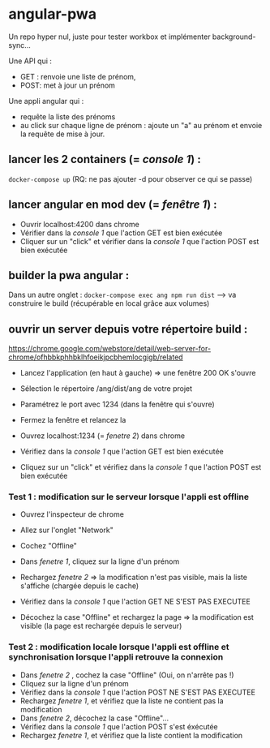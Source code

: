 # angular-pwa

Un repo hyper nul, juste pour tester workbox et implémenter background-sync...

Une API qui :
- GET : renvoie une liste de prénom,
- POST: met à jour un prénom

Une appli angular qui :
- requête la liste des prénoms
- au click sur chaque ligne de prénom : ajoute un "a" au prénom et envoie la requête de mise à jour.

## lancer les 2 containers (= *console 1*) :
`
docker-compose up
`
(RQ: ne pas ajouter -d pour observer ce qui se passe)

## lancer angular en mod dev (= *fenêtre 1*) :
- Ouvrir localhost:4200 dans chrome
- Vérifier dans la *console 1* que l'action GET est bien exécutée
- Cliquer sur un "click" et vérifier dans la *console 1* que l'action POST est bien exécutée

## builder la pwa angular :
Dans un autre onglet :
`
docker-compose exec ang npm run dist
`
--> va construire le build (récupérable en local grâce aux volumes)

## ouvrir un server depuis votre répertoire build :
https://chrome.google.com/webstore/detail/web-server-for-chrome/ofhbbkphhbklhfoeikjpcbhemlocgigb/related

- Lancez l'application (en haut à gauche) => une fenêtre 200 OK s'ouvre
- Sélection le répertoire /ang/dist/ang de votre projet
- Paramétrez le port avec 1234 (dans la fenêtre qui s'ouvre)
- Fermez la fenêtre et relancez la

- Ouvrez localhost:1234 (= *fenetre 2*) dans chrome
- Vérifiez dans la *console 1* que l'action GET est bien exécutée
- Cliquez sur un "click" et vérifiez dans la *console 1* que l'action POST est bien exécutée

### Test 1 : modification sur le serveur lorsque l'appli est offline

- Ouvrez l'inspecteur de chrome
- Allez sur l'onglet "Network"
- Cochez "Offline"

- Dans *fenetre 1*, cliquez sur la ligne d'un prénom
- Rechargez *fenetre 2* => la modification n'est pas visible, mais la liste s'affiche (chargée depuis le cache)
- Vérifiez dans la *console 1* que l'action GET NE S'EST PAS EXECUTEE
- Décochez la case "Offline" et rechargez la page => la modification est visible (la page est rechargée depuis le serveur)

### Test 2 : modification locale lorsque l'appli est offline et synchronisation lorsque l'appli retrouve la connexion
- Dans *fenetre 2* , cochez la case "Offline" (Oui, on n'arrête pas !)
- Cliquez sur la ligne d'un prénom
- Vérifiez dans la *console 1* que l'action POST NE S'EST PAS EXECUTEE
- Rechargez *fenetre 1*, et vérifiez que la liste ne contient pas la modification
- Dans *fenetre 2*, décochez la case "Offline"...
- Vérifiez dans la *console 1* que l'action POST s'est éxécutée
- Rechargez *fenetre 1*, et vérifiez que la liste contient la modification




